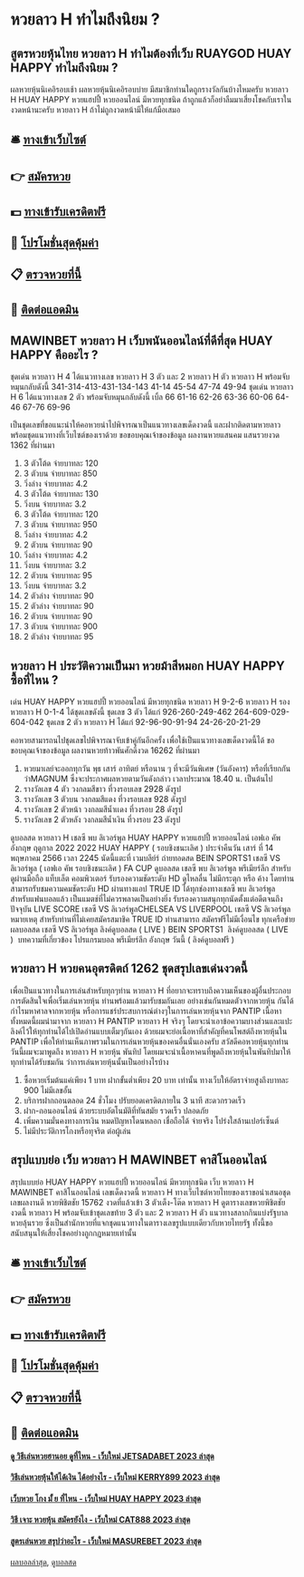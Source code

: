 # หวยลาว H ทำไมถึงนิยม ?
## สูตรหวยหุ้นไทย หวยลาว H ทำไมต้องที่เว็บ RUAYGOD HUAY HAPPY ทำไมถึงนิยม ?
ผลหวยหุ้นนิเคอิรอบเช้า
ผลหวยหุ้นนิเคอิรอบบ่าย
มีสมาชิกท่านใดถูกรางวัลกันบ้างไหมครับ หวยลาว H HUAY HAPPY หวยแฮปปี้ หวยออนไลน์ มีหวยทุกชนิด ถ้าถูกแล้วก็อย่าลืมมาเสี่ยงโชคกับเราในงวดหน้านะครับ หวยลาว H ถ้าไม่ถูกงวดหน้ามีให้แก้มือเสมอ

## 🛎 [ทางเข้าเว็บไซต์](https://bit.ly/3BG5bNw)
## 👉 [สมัครหวย](https://bit.ly/3BG5bNw)
## 💵 [ทางเข้ารับเครดิตฟรี](https://bit.ly/3C3mvgS)
## 👑 [โปรโมชั่นสุดคุ้มค่า](https://bit.ly/3C3mvgS)
## 📋 [ตรวจหวยที่นี้](https://bit.ly/3C3mvgS)
## 📱 [ติดต่อแอดมิน](https://bit.ly/3C3mvgS)

## MAWINBET หวยลาว H เว็บพนันออนไลน์ที่ดีที่สุด HUAY HAPPY คืออะไร ?
ชุดเด่น หวยลาว H 4 ได้แนวทางเลข หวยลาว H 3 ตัว และ 2 หวยลาว H ตัว หวยลาว H พร้อมจับหมุนกลับดังนี้
341-314-413-431-134-143
41-14
45-54
47-74
49-94
ชุดเด่น หวยลาว H 6 ได้แนวทางเลข 2 ตัว พร้อมจับหมุนกลับดังนี้
เบิ้ล 66
61-16
62-26
63-36
60-06
64-46
67-76
69-96

เป็นชุดเลขที่ขอแนะนำให้คอหวยนำไปพิจารณาเป็นแนวทางเลขเด็ดงวดนี้ และฝากติดตามหวยลาว พร้อมชุดแนวทางที่เว็บไซต์ของเราด้วย
ขอขอบคุณเจ้าของข้อมูล
ผลงานหวยแสนคม แสนรวยงวด 1362 ที่ผ่านมา
1. 3 ตัวโต้ด จ่ายบาทละ 120
2. 3 ตัวบน จ่ายบาทละ 850
3. วิ่งล่าง จ่ายบาทละ 4.2
4. 3 ตัวโต้ด จ่ายบาทละ 130
5. วิ่งบน จ่ายบาทละ 3.2
6. 3 ตัวโต้ด จ่ายบาทละ 120
7. 3 ตัวบน จ่ายบาทละ 950
8. วิ่งล่าง จ่ายบาทละ 4.2
9. 2 ตัวบน จ่ายบาทละ 90
10. วิ่งล่าง จ่ายบาทละ 4.2
11. วิ่งบน จ่ายบาทละ 3.2
12. 2 ตัวบน จ่ายบาทละ 95
13. วิ่งบน จ่ายบาทละ 3.2
14. 2 ตัวล่าง จ่ายบาทละ 90
15. 2 ตัวล่าง จ่ายบาทละ 90
16. 2 ตัวบน จ่ายบาทละ 90
17. 3 ตัวบน จ่ายบาทละ 900
18. 2 ตัวล่าง จ่ายบาทละ 95

## หวยลาว H ประวัติความเป็นมา หวยม้าสีหมอก HUAY HAPPY ซื้อที่ไหน ?
เด่น HUAY HAPPY หวยแฮปปี้ หวยออนไลน์ มีหวยทุกชนิด หวยลาว H 9-2-6 หวยลาว H รอง หวยลาว H 0-1-4 ได้ชุดเลขดังนี้
ชุดเลข 3 ตัว ได้แก่
926-260-249-462
264-609-029-604-042
ชุดเลข 2 ตัว หวยลาว H ได้แก่
92-96-90-91-94
24-26-20-21-29

คอหวยสามารถนไปชุดเลขไปพิจารณาจับเข้าคู่กันอีกครั้ง เพื่อใช้เป็นแนวทางเลขเด็ดงวดนี้ได้
ขอขอบคุณเจ้าของข้อมูล
ผลงานหวยท้าวพันศักดิ์งวด 16262 ที่ผ่านมา
1. หวยมาเลย์จะออกทุกวัน พุธ เสาร์ อาทิตย์ หรือนาน ๆ ที่จะมีวันพิเศษ (วันอังคาร) หรือที่เรียกกันว่าMAGNUM ซึ่งจะประกาศผลหวยตามวันดังกล่าว เวลาประมาณ 18.40 น. เป็นต้นไป
2. รางวัลเลข 4 ตัว วงกลมสีขาว ที่วงรอบเลข 2928 ดังรูป
3. รางวัลเลข 3 ตัวบน วงกลมสีแดง ที่วงรอบเลข 928 ดังรูป
4. รางวัลเลข 2 ตัวหน้า วงกลมสีน้ำเเดง ที่วงรอบ 28 ดังรูป
5. รางวัลเลข 2 ตัวหลัง วงกลมสีน้ำเงิน ที่วงรอบ 23 ดังรูป

ดูบอลสด หวยลาว H เชลซี พบ ลิเวอร์พูล HUAY HAPPY หวยแฮปปี้ หวยออนไลน์ เอฟเอ คัพ อังกฤษ ฤดูกาล 2022 2022 HUAY HAPPY ( รอบชิงชนะเลิศ ) ประจำคืนวัน เสาร์ ที่ 14 พฤษภาคม 2566 เวลา 2245 นัดนี้แตะที่ เวมบลีย์ร์ ถ่ายทอดสด BEIN SPORTS1
เชลซี VS ลิเวอร์พูล ( เอฟเอ คัพ รอบชิงชนะเลิศ )
FA CUP ดูบอลสด เชลซี พบ ลิเวอร์พูล พรีเมียร์ลีก สำหรับ ดูผ่านมือถือ แท็บเล็ต คอมพิวเตอร์ รับรองความชัดระดับ HD ดูไหลลื่น ไม่มีกระตุก หรือ ค้าง โดยท่านสามารถรับชมความคมชัดระดับ HD ผ่านทางแอป TRUE ID ได้ทุกช่องทางเชลซี พบ ลิเวอร์พูล สำหรับแฟนบอลแล้ว เป็นแมตช์ที่ไม่ควรพลาดเป็นอย่างยิ่ง รับรองความสนุกทุกนัดตั้งแต่อดีตจนถึงปัจจุบัน
LIVE SCORE เชลซี VS ลิเวอร์พูลCHELSEA VS LIVERPOOL
เชลซี VS ลิเวอร์พูล
หมายเหตุ สำหรับท่านที่ไม่เคยสมัครสมาชิค TRUE ID ท่านสามารถ สมัครฟรีไม่มีเงื่อนไข ทุกเครือข่าย
 ผลบอลสด เชลซี VS ลิเวอร์พูล 
ลิงค์ดูบอลสด ( LIVE )
 BEIN SPORTS1 
 ลิงค์ดูบอลสด ( LIVE ) 
บทความที่เกี่ยวข้อง
โปรแกรมบอล พรีเมียร์ลีก อังกฤษ วันนี้ ( ลิงค์ดูบอลฟรี )

## หวยลาว H หวยคนอุตรดิตถ์ 1262 ชุดสรุปเลขเด่นงวดนี้
เพื่อเป็นแนวทางในการเล่นสำหรับทุกๆท่าน หวยลาว H ที่อยากจะทราบถึงความเห็นของผู้อื่นประกอบการตัดสินใจเพื่อเริ่มเล่นหวยหุ้น ท่านพร้อมแล้วมารับชมกันเลย
อย่างเช่นกันหมดตัวจากหวยหุ้น กันได้กำไรมหาศาลจากหวยหุ้น หรือการแชร์ประสบการณ์ต่างๆในการเล่นหวยหุ้นจาก PANTIP
เนื้อหาทั้งหมดนี้ผมนำมาจาก หวยลาว H PANTIP หวยลาว H จริงๆ โดยจะนำเอาข้อความบางส่วนและแปะลิงค์ไว้ให้ทุกท่านได้ไปเปิดอ่านแบบเต็มๆกันเอง ด้วยผมจะย่อเนื้อหาที่สำคัญที่คนโพสต์ถึงหวยหุ้นใน PANTIP เพื่อให้ท่านเห็นภาพรวมในการเล่นหวยหุ้นของคนอื่นนั่นเองครับ
สวัสดีคอหวยหุ้นทุกท่าน วันนี้ผมจะมาพูดถึง หวยลาว H หวยหุ้น พันทิป โดยผมจะนำเนื้อหาคนที่พูดถึงหวยหุ้นในพันทิปมาให้ทุกท่านได้รับชมกัน ว่าการเล่นหวยหุ้นนั้นเป็นอย่างไรบ้าง
1. ซื้อหวยเริ่มต้นแค่เพียง 1 บาท ฝากขั้นต่ำเพียง 20 บาท เท่านั้น ทางเว็บให้อัตราจ่ายสูงถึงบาทละ 900 ไม่มีเลขอั้น
2. บริการฝากถอนตลอด 24 ชั่วโมง ปรับยอดเครดิตภายใน 3 นาที สะดวกรวดเร็ว
3. ฝาก-ถอนออนไลน์ ด้วยระบบอัตโนมัติที่ทันสมัย รวดเร็ว ปลอดภัย
4. เพิ่มความมั่นคงทางการเงิน หมดปัญหาโดนหลอก เชื่อถือได้ จ่ายจริง โปร่งใสล้านเปอร์เซ็นต์
5. ไม่มีประวัติการโกงหรือทุจริต ต่อผู้เล่น

## สรุปแบบย่อ เว็บ หวยลาว H MAWINBET คาสิโนออนไลน์
สรุปแบบย่อ HUAY HAPPY หวยแฮปปี้ หวยออนไลน์ มีหวยทุกชนิด เว็บ หวยลาว H MAWINBET คาสิโนออนไลน์ เลขเด็ดงวดนี้ หวยลาว H ทางเว็บไซต์หวยไทยของเราขอนำเสนอชุดเลขผลงานดี หวยพิชิตชัย 15762 งวดที่แล้วเข้า 3 ตัวเต็ง-โต๊ด หวยลาว H ดูตารางเลขหวยพิชิตชัยงวดนี้ หวยลาว H พร้อมจับเข้าชุดเลขท้าย 3 ตัว และ 2 หวยลาว H ตัว แนวทางสลากกินแบ่งรัฐบาล หวยลุ้นรวย ซึ่งเป็นสำนักหวยที่แจกชุดแนวทางในตารางเลขรูปแบบเดียวกับหวยไทยรัฐ ทั้งนี้ขอสนับสนุนให้เสี่ยงโชคอย่างถูกกฎหมายเท่านั้น

## 🛎 [ทางเข้าเว็บไซต์](https://bit.ly/3BG5bNw)
## 👉 [สมัครหวย](https://bit.ly/3BG5bNw)
## 💵 [ทางเข้ารับเครดิตฟรี](https://bit.ly/3C3mvgS)
## 👑 [โปรโมชั่นสุดคุ้มค่า](https://bit.ly/3C3mvgS)
## 📋 [ตรวจหวยที่นี้](https://bit.ly/3C3mvgS)
## 📱 [ติดต่อแอดมิน](https://bit.ly/3C3mvgS)

#### [ดู วิธีเล่นหวยฮานอย ดูที่ไหน - เว็บใหม่ JETSADABET 2023 ล่าสุด](https://atom.io/themes/ดู%20วิธีเล่นหวยฮานอย%20ดูที่ไหน%20-%20เว็บใหม่%20jetsadabet%202023%20ล่าสุด)
#### [วิธีเล่นหวยหุ้นให้ได้เงิน ได้อย่างไร - เว็บใหม่ KERRY899 2023 ล่าสุด](https://atom.io/themes/วิธีเล่นหวยหุ้นให้ได้เงิน%20ได้อย่างไร%20-%20เว็บใหม่%20kerry899%202023%20ล่าสุด)
#### [เว็บหวย โกง มั้ ย ที่ไหน - เว็บใหม่ HUAY HAPPY 2023 ล่าสุด](https://atom.io/themes/เว็บหวย%20โกง%20มั้%20ย%20ที่ไหน%20-%20เว็บใหม่%20huay%20happy%202023%20ล่าสุด)
#### [วิธี เจาะ หวยหุ้น สมัครยังไง - เว็บใหม่ CAT888 2023 ล่าสุด](https://atom.io/themes/วิธี%20เจาะ%20หวยหุ้น%20สมัครยังไง%20-%20เว็บใหม่%20cat888%202023%20ล่าสุด)
#### [สูตรเล่นหวย สรุปว่าอะไร - เว็บใหม่ MASUREBET 2023 ล่าสุด](https://atom.io/themes/สูตรเล่นหวย%20สรุปว่าอะไร%20-%20เว็บใหม่%20masurebet%202023%20ล่าสุด)

[ผลบอลล่าสุด](https://siamsport.tv "ผลบอลล่าสุด"), [ดูบอลสด](https://siamsport.tv/ดูบอลสด "ดูบอลสด")